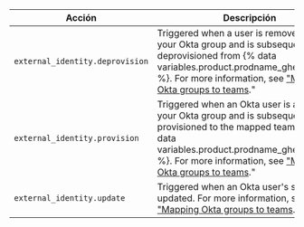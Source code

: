 | Acción                          | Descripción                                                                                                                                                                                                                                                                                                                                                |
| ------------------------------- | ---------------------------------------------------------------------------------------------------------------------------------------------------------------------------------------------------------------------------------------------------------------------------------------------------------------------------------------------------------- |
| `external_identity.deprovision` | Triggered when a user is removed from your Okta group and is subsequently deprovisioned from {% data variables.product.prodname_ghe_managed %}. For more information, see ["Mapping Okta groups to teams](/admin/authentication/configuring-authentication-and-provisioning-with-your-identity-provider/mapping-okta-groups-to-teams)."                  |
| `external_identity.provision`   | Triggered when an Okta user is added to your Okta group and is subsequently provisioned to the mapped team on {% data variables.product.prodname_ghe_managed %}. For more information, see ["Mapping Okta groups to teams](/admin/authentication/configuring-authentication-and-provisioning-with-your-identity-provider/mapping-okta-groups-to-teams)." |
| `external_identity.update`      | Triggered when an Okta user's settings are updated. For more information, see ["Mapping Okta groups to teams](/admin/authentication/configuring-authentication-and-provisioning-with-your-identity-provider/mapping-okta-groups-to-teams)."                                                                                                                |